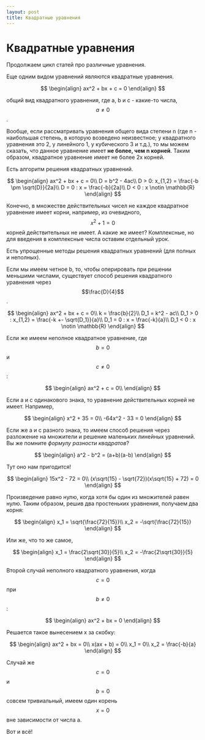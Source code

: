 ```yaml
---
layout: post
title: Квадратные уравнения
---
```


# Квадратные уравнения

Продолжаем цикл статей про различные уравнения. 

Еще одним видом уравнений являются квадратные уравнения.

$$
\begin{align}
ax^2 + bx + c = 0
\end{align}
$$

общий вид квадратного уравнения, 
где a, b и c - какие-то числа, $$a \neq 0$$. 

Вообще, если рассматривать уравнения 
общего вида степени n (где n - наибольшая степень, 
в которую возведено неизвестное; у квадратного 
уравнения это 2, у линейного 1, у кубического 3 и т.д.), 
то мы можем сказать, что данное уравнение имеет 
**не более, чем n корней**. 
Таким образом, квадратное уравнение имеет не более 2х корней. 

Есть алгоритм решения квадратных уравнений.

$$
\begin{align}
ax^2 + bx + c = 0\\
D = b^2 - 4ac\\
D > 0: 
x_{1,2} = \frac{-b \pm \sqrt{D}}{2a}\\
D = 0 : x = \frac{-b}{2a}\\
D < 0 : x \notin \mathbb{R}
\end{align}
$$

Конечно, в множестве действительных чисел не каждое 
квадратное уравнение имеет корни, например, из 
очевидного, $$x^2 + 1 = 0$$ корней действительных не имеет. 
А какие же имеет? Комплексные, но для введения 
в комплексные числа оставим отдельный урок.

Есть упрощенные методы решения квадратных уравнений 
(для полных и неполных).

Если мы имеем четное b, то, чтобы оперировать при 
решении меньшими числами, существует способ решения 
квадратного уравнения через $$\frac{D}{4}$$.

$$
\begin{align}
ax^2 + bx + c = 0\\
k = \frac{b}{2}\\
D_1 = k^2 - ac\\
D_1 > 0 : x_{1,2} = \frac{-k +- \sqrt{D_1}}{a}\\
D_1 = 0 : x = \frac{-k}{a}\\
D_1 < 0 : x \notin \mathbb{R}
\end{align}
$$

Если же имеем неполное квадратное уравнение, 
где $$b = 0$$ и $$c \neq 0$$:

$$
\begin{align}
ax^2 + c = 0\\
\end{align}
$$

Если a и c одинакового знака, то уравнение 
действительных корней не имеет. Например,

$$
\begin{align}
x^2 + 35 = 0\\
-64x^2 - 33 = 0
\end{align}
$$

Если же a и c разного знака, то имеем способ решения 
через разложение на множители и решение маленьких линейных 
уравнений. Вы же помните *формулу разности квадратов*?

$$
\begin{align}
a^2 - b^2 = (a+b)(a-b)
\end{align}
$$

Тут оно нам пригодится!

$$
\begin{align}
15x^2 - 72 = 0\\
(x\sqrt{15} - \sqrt{72})(x\sqrt{15} + 72) = 0
\end{align}
$$

Произведение равно нулю, когда хотя бы один из 
множителей равен нулю. Таким образом, решив два 
простеньких уравнения, получаем два корня:

$$
\begin{align}
x_1 = \sqrt{\frac{72}{15}}\\
x_2 = -\sqrt{\frac{72}{15}}
\end{align}
$$

Или же, что то же самое,

$$
\begin{align}
x_1 = \frac{2\sqrt{30}}{5}\\
x_2 = -\frac{2\sqrt{30}}{5}
\end{align}
$$

Второй случай неполного квадратного уравнения, 
когда $$c = 0$$ при  $$b \neq 0$$:

$$
\begin{align}
ax^2 + bx = 0
\end{align}
$$

Решается такое вынесением x за скобку:

$$
\begin{align}
ax^2 + bx = 0\\
x(ax + b) = 0\\
x_1 = 0\\
x_2 = \frac{-b}{a}
\end{align}
$$

Случай же $$c = 0$$ и $$b = 0$$ 
совсем тривиальный, имеем один корень $$x = 0$$
вне зависимости от числа a.

Вот и всё!